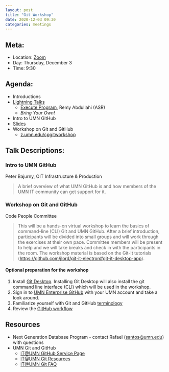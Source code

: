 ```yaml
---
layout: post
title: "Git Workshop"
date: 2020-12-03 09:30
categories: meetings
---
```


## Meta:

- Location: [Zoom](https://z.umn.edu/cpmstream)
- Day: Thursday, December 3
- Time: 9:30

## Agenda:

- Introductions
- [Lightning Talks](https://code-people.umn.edu/speaker_info/)
  - [Execute Program](https://www.executeprogram.com/), Remy Abdullahi (ASR)
  - _Bring Your Own!_
- Intro to UMN GitHub
 - [Slides](https://docs.google.com/presentation/d/1iFzXYps11TngQBNJM8XDnZdAgw94htL5MT4TXzl_qpc/edit?usp=sharing)
- Workshop on Git and GitHub
  - [z.umn.edu/cpgitworkshop](https://z.umn.edu/cpgitworkshop)


## Talk Descriptions:

### Intro to UMN GitHub
Peter Bajurny, OIT Infrastructure & Production

>A brief overview of what UMN GitHub is and how members of the UMN IT community can get support for it.

### Workshop on Git and GitHub
Code People Committee

>This will be a hands-on virtual workshop to learn the basics of command-line (CLI) Git and UMN GitHub. After a brief introduction, participants will be divided into small groups and will work through the exercises at their own pace. Committee members will be present to help and we will take breaks and check in with the participants in the room. The workshop material is based on the Git-It tutorials (https://github.com/jlord/git-it-electron#git-it-desktop-app).

#### Optional preparation for the workshop
1. Install [Git Desktop](https://desktop.github.com/). Installing Git Desktop will also install the git command line interface (CLI) which will be used in the workshop.
2. Sign in to [UMN Enterprise GitHub](https://github.umn.edu/) with your UMN account and take a look around.
3. Familiarize yourself with Git and GitHub [terminology](https://training.github.com/downloads/github-git-cheat-sheet/)
4. Review the [GitHub workflow](https://guides.github.com/introduction/flow/)

## Resources
- Next Generation Database Program - contact Rafael (santos@umn.edu) with questions
- UMN Git and GitHub
  - [IT@UMN GitHub Service Page](https://it.umn.edu/services-technologies/github)
  - [IT@UMN Git Resources](https://it.umn.edu/services-technologies/how-tos/git-resources)
  - [IT@UMN Git FAQ](https://it.umn.edu/services-technologies/how-tos/git-frequently-asked-questions)
